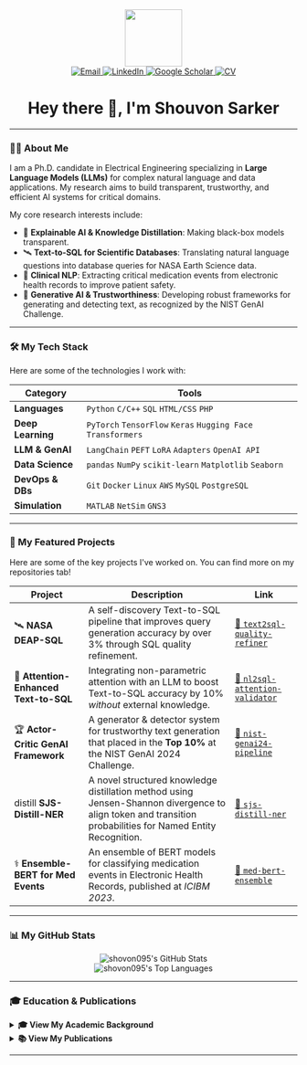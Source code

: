 <div id="header" align="center">
  <img src="https://media.giphy.com/media/M9gbBd9nbDrOTu1Mqx/giphy.gif" width="100"/>
</div>

<div id="badges" align="center">
  <a href="mailto:shouvonsarker@gmail.com">
    <img src="https://img.shields.io/badge/Email-D14836?style=for-the-badge&logo=gmail&logoColor=white" alt="Email"/>
  </a>
  <a href="https://linkedin.com/in/shouvon-sarker">
    <img src="https://img.shields.io/badge/LinkedIn-0077B5?style=for-the-badge&logo=linkedin&logoColor=white" alt="LinkedIn"/>
  </a>
  <a href="https://scholar.google.com/citations?user=WGTZTE8AAAAJ&hl=en">
    <img src="https://img.shields.io/badge/Google_Scholar-4285F4?style=for-the-badge&logo=google-scholar&logoColor=white" alt="Google Scholar"/>
  </a>
  <a href="cv/ShouvonSarker_CV.pdf">
    <img src="https://img.shields.io/badge/Download_CV-FF5733?style=for-the-badge&logo=Acrobat&logoColor=white" alt="CV"/>
  </a>
</div>

<h1 align="center">
  Hey there 👋, I'm Shouvon Sarker
</h1>

---

### 👨‍💻 About Me

I am a Ph.D. candidate in Electrical Engineering specializing in **Large Language Models (LLMs)** for complex natural language and data applications. My research aims to build transparent, trustworthy, and efficient AI systems for critical domains.

My core research interests include:
* 🧠 **Explainable AI & Knowledge Distillation**: Making black-box models transparent.
* 🛰️ **Text‑to‑SQL for Scientific Databases**: Translating natural language questions into database queries for NASA Earth Science data.
* 💬 **Clinical NLP**: Extracting critical medication events from electronic health records to improve patient safety.
* 🚀 **Generative AI & Trustworthiness**: Developing robust frameworks for generating and detecting text, as recognized by the NIST GenAI Challenge.

---

### 🛠️ My Tech Stack

Here are some of the technologies I work with:

| Category | Tools |
| --- | --- |
| **Languages** | `Python` `C/C++` `SQL` `HTML/CSS` `PHP` |
| **Deep Learning** | `PyTorch` `TensorFlow` `Keras` `Hugging Face Transformers` |
| **LLM & GenAI** | `LangChain` `PEFT` `LoRA` `Adapters` `OpenAI API` |
| **Data Science** | `pandas` `NumPy` `scikit-learn` `Matplotlib` `Seaborn` |
| **DevOps & DBs** | `Git` `Docker` `Linux` `AWS` `MySQL` `PostgreSQL` |
| **Simulation** | `MATLAB` `NetSim` `GNS3` |

---

### 🚀 My Featured Projects

Here are some of the key projects I've worked on. You can find more on my repositories tab!

| Project | Description | Link |
| --- | --- | --- |
| 🛰️ **NASA DEAP-SQL** | A self-discovery Text-to-SQL pipeline that improves query generation accuracy by over 3% through SQL quality refinement. | [🔗 `text2sql-quality-refiner`](https://github.com/shovon095/text2sql-quality-refiner.git) |
| 🧠 **Attention-Enhanced Text-to-SQL** | Integrating non-parametric attention with an LLM to boost Text-to-SQL accuracy by 10% *without* external knowledge. | [🔗 `nl2sql-attention-validator`](https://github.com/shovon095/nl2sql-attention-validator.git) |
| 🏆 **Actor-Critic GenAI Framework** | A generator & detector system for trustworthy text generation that placed in the **Top 10%** at the NIST GenAI 2024 Challenge. | [🔗 `nist-genai24-pipeline`](https://github.com/shovon095/nist-genai24-pipeline) |
|  distill **SJS-Distill-NER** | A novel structured knowledge distillation method using Jensen-Shannon divergence to align token and transition probabilities for Named Entity Recognition. | [🔗 `sjs-distill-ner`](https://github.com/shouvon-sarker/sjs-distill-ner) |
| ⚕️ **Ensemble-BERT for Med Events**| An ensemble of BERT models for classifying medication events in Electronic Health Records, published at *ICIBM 2023*. | [🔗 `med-bert-ensemble`](https://github.com/shovon095/Calibration-of-BERT-for-NER.git) |

---

### 📊 My GitHub Stats

<p align="center">
  <img src="https://github-readme-stats.vercel.app/api?username=shovon095&show_icons=true&theme=tokyonight&hide_border=true&count_private=true&rank_icon=github" alt="shovon095's GitHub Stats" />
  <br/>
  <img src="https://github-readme-stats.vercel.app/api/top-langs/?username=shovon095&layout=compact&theme=tokyonight&hide_border=true" alt="shovon095's Top Languages" />
</p>

---

### 🎓 Education & Publications

<details>
<summary><strong>🎓 View My Academic Background</strong></summary>
<br>

| Degree | Institution | Year | Notes |
| --- | --- | --- | --- |
| **Ph.D. Electrical Engineering** | Prairie View A&M University | *2023 – present* | GPA 4.0/4.0 · Large Language Models, Explainable AI, Text2SQL |
| **M.S. Electrical Engineering** | Prairie View A&M University | *2021 – 2022* | GPA 3.90/4.0 · Thesis: *Ensemble BERT for Medication Events Classification* |
| **B.Sc. ECE** | KUET, Bangladesh | *2014 – 2018* | Thesis: Performance Analysis of Narrowband Cognitive Radio Network |

</details>

<details>
<summary><strong>📚 View My Publications</strong></summary>
<br>

#### Published
1. **X. Dong, S. Sarker**, L. Qian. “Integrating Human‑in‑the‑Loop into Swarm Learning for Decentralized Fake News Detection.” *Proc. IDSTA 2022*.
2. X. Dong, Y. Fu, M. Kuo, **S. Sarker**, *et al.* “Enhancing Deep Knowledge Tracing via Diffusion Models for Personalized Adaptive Learning.” *ASEE Annual Conf. 2024*.
3. **S. Sarker**, X. Dong, L. Qian. “Ensemble BERT for Medication Event Classification on EHRs.” *ICIBM 2023*.
4. **S. Sarker**, X. Li, X. Dong. “Medical Data Augmentation via ChatGPT: A Case Study on Medication Identification and Event Classification.” *IEEE BHI 2023*.
5. **S. Sarker**, X. Dong, L. Qian. “Text Generator and Text Discriminator for NIST GenAI T2T Challenge.” *AIRC 2025*.

#### 📝 Under Review / In Preparation
* “Enhancing LLM Fine‑Tuning for Text‑to‑SQL by SQL Quality Measurement,” submitted to *IJCNN 2024*.
* “Integrating Non‑Parametric Attention to Enhance LLM‑Based Text‑to‑SQL Without External Knowledge.”
* “From Tokens to Transitions: A Structured Jensen–Shannon Knowledge Distillation Method for NER.”

</details>

---
